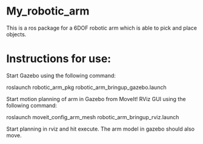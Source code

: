 # My_robotic_arm

This is a ros package for a 6DOF robotic arm which is able to pick and place objects.

# Instructions for use:

Start Gazebo using the following command:

roslaunch robotic_arm_pkg robotic_arm_bringup_gazebo.launch 

Start motion planning of arm in Gazebo from MoveIt! RViz GUI using the following command:

roslaunch moveit_config_arm_mesh robotic_arm_bringup_rviz.launch 

Start planning in rviz and hit execute. The arm model in gazebo should also move.

